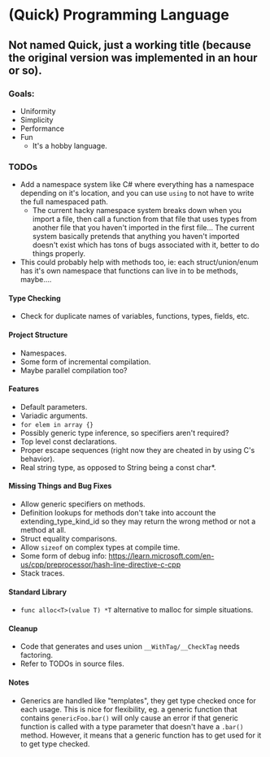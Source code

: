 # (Quick) Programming Language
## Not named Quick, just a working title (because the original version was implemented in an hour or so).

### Goals:
- Uniformity
- Simplicity
- Performance
- Fun
    - It's a hobby language.

### TODOs
- Add a namespace system like C# where everything has a namespace depending on it's location, and you can use `using` to not have to write the full namespaced path.
    - The current hacky namespace system breaks down when you import a file, then call a function from that file that uses types from another file that you haven't imported in the first file...
      The current system basically pretends that anything you haven't imported doesn't exist which has tons of bugs associated with it, better to do things properly.
- This could probably help with methods too, ie: each struct/union/enum has it's own namespace that functions can live in to be methods, maybe....

#### Type Checking
- Check for duplicate names of variables, functions, types, fields, etc.

#### Project Structure
- Namespaces.
- Some form of incremental compilation.
- Maybe parallel compilation too?

#### Features
- Default parameters.
- Variadic arguments.
- `for elem in array {}`
- Possibly generic type inference, so specifiers aren't required?
- Top level const declarations.
- Proper escape sequences (right now they are cheated in by using C's behavior).
- Real string type, as opposed to String being a const char*.

#### Missing Things and Bug Fixes
- Allow generic specifiers on methods.
- Definition lookups for methods don't take into account the extending_type_kind_id so they may return the wrong method or not a method at all.
- Struct equality comparisons.
- Allow `sizeof` on complex types at compile time.
- Some form of debug info: https://learn.microsoft.com/en-us/cpp/preprocessor/hash-line-directive-c-cpp
- Stack traces.

#### Standard Library
- `func alloc<T>(value T) *T` alternative to malloc for simple situations.

#### Cleanup
- Code that generates and uses union `__WithTag/__CheckTag` needs factoring.
- Refer to TODOs in source files.

#### Notes
- Generics are handled like "templates", they get type checked once for each usage. This is nice for flexibility, eg. a generic function that contains `genericFoo.bar()` will only cause an error if that generic function is called with a type parameter that doesn't have a `.bar()` method. However, it means that a generic function has to get used for it to get type checked.